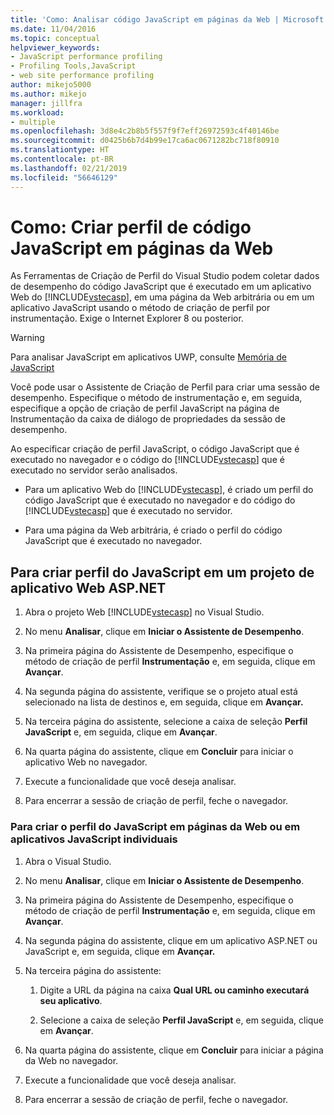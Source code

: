 ```yaml
---
title: 'Como: Analisar código JavaScript em páginas da Web | Microsoft Docs'
ms.date: 11/04/2016
ms.topic: conceptual
helpviewer_keywords:
- JavaScript performance profiling
- Profiling Tools,JavaScript
- web site performance profiling
author: mikejo5000
ms.author: mikejo
manager: jillfra
ms.workload:
- multiple
ms.openlocfilehash: 3d8e4c2b8b5f557f9f7eff26972593c4f40146be
ms.sourcegitcommit: d0425b6b7d4b99e17ca6ac0671282bc718f80910
ms.translationtype: HT
ms.contentlocale: pt-BR
ms.lasthandoff: 02/21/2019
ms.locfileid: "56646129"
---
```

# <a name="how-to-profile-javascript-code-in-web-pages"></a>Como: Criar perfil de código JavaScript em páginas da Web

As Ferramentas de Criação de Perfil do Visual Studio podem coletar dados de desempenho do código JavaScript que é executado em um aplicativo Web do [!INCLUDE[vstecasp](../code-quality/includes/vstecasp_md.md)], em uma página da Web arbitrária ou em um aplicativo JavaScript usando o método de criação de perfil por instrumentação. Exige o Internet Explorer 8 ou posterior.

> [!WARNING]
> Para analisar JavaScript em aplicativos UWP, consulte [Memória de JavaScript](../profiling/javascript-memory.md)

Você pode usar o Assistente de Criação de Perfil para criar uma sessão de desempenho. Especifique o método de instrumentação e, em seguida, especifique a opção de criação de perfil JavaScript na página de Instrumentação da caixa de diálogo de propriedades da sessão de desempenho.

Ao especificar criação de perfil JavaScript, o código JavaScript que é executado no navegador e o código do [!INCLUDE[vstecasp](../code-quality/includes/vstecasp_md.md)] que é executado no servidor serão analisados.

- Para um aplicativo Web do [!INCLUDE[vstecasp](../code-quality/includes/vstecasp_md.md)], é criado um perfil do código JavaScript que é executado no navegador e do código do [!INCLUDE[vstecasp](../code-quality/includes/vstecasp_md.md)] que é executado no servidor.

- Para uma página da Web arbitrária, é criado o perfil do código JavaScript que é executado no navegador.

## <a name="to-profile-javascript-in-an-aspnet-web-application-project"></a>Para criar perfil do JavaScript em um projeto de aplicativo Web ASP.NET

1. Abra o projeto Web [!INCLUDE[vstecasp](../code-quality/includes/vstecasp_md.md)] no Visual Studio.

2. No menu **Analisar**, clique em **Iniciar o Assistente de Desempenho**.

3. Na primeira página do Assistente de Desempenho, especifique o método de criação de perfil **Instrumentação** e, em seguida, clique em **Avançar**.

4. Na segunda página do assistente, verifique se o projeto atual está selecionado na lista de destinos e, em seguida, clique em **Avançar.**

5. Na terceira página do assistente, selecione a caixa de seleção **Perfil JavaScript** e, em seguida, clique em **Avançar**.

6. Na quarta página do assistente, clique em **Concluir** para iniciar o aplicativo Web no navegador.

7. Execute a funcionalidade que você deseja analisar.

8. Para encerrar a sessão de criação de perfil, feche o navegador.

### <a name="to-profile-javascript-in-individual-web-pages-or-a-javascript-applications"></a>Para criar o perfil do JavaScript em páginas da Web ou em aplicativos JavaScript individuais

1. Abra o Visual Studio.

2. No menu **Analisar**, clique em **Iniciar o Assistente de Desempenho**.

3. Na primeira página do Assistente de Desempenho, especifique o método de criação de perfil **Instrumentação** e, em seguida, clique em **Avançar**.

4. Na segunda página do assistente, clique em um aplicativo ASP.NET ou JavaScript e, em seguida, clique em **Avançar.**

5. Na terceira página do assistente:

    1. Digite a URL da página na caixa **Qual URL ou caminho executará seu aplicativo**.

    2. Selecione a caixa de seleção **Perfil JavaScript** e, em seguida, clique em **Avançar**.

6. Na quarta página do assistente, clique em **Concluir** para iniciar a página da Web no navegador.

7. Execute a funcionalidade que você deseja analisar.

8. Para encerrar a sessão de criação de perfil, feche o navegador.